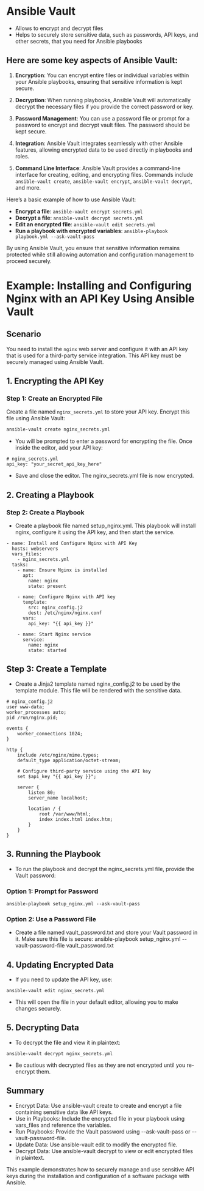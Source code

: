 # Ansible Vault
- Allows to encrypt and decrypt files
- Helps to securely store sensitive data, such as passwords, API keys, and other secrets, that you need for Ansible playbooks

## Here are some key aspects of Ansible Vault:

1. **Encryption**: You can encrypt entire files or individual variables within your Ansible playbooks, ensuring that sensitive information is kept secure.

2. **Decryption**: When running playbooks, Ansible Vault will automatically decrypt the necessary files if you provide the correct password or key.

3. **Password Management**: You can use a password file or prompt for a password to encrypt and decrypt vault files. The password should be kept secure.

4. **Integration**: Ansible Vault integrates seamlessly with other Ansible features, allowing encrypted data to be used directly in playbooks and roles.

5. **Command Line Interface**: Ansible Vault provides a command-line interface for creating, editing, and encrypting files. Commands include `ansible-vault create`, `ansible-vault encrypt`, `ansible-vault decrypt`, and more.

Here’s a basic example of how to use Ansible Vault:

- **Encrypt a file**: `ansible-vault encrypt secrets.yml`
- **Decrypt a file**: `ansible-vault decrypt secrets.yml`
- **Edit an encrypted file**: `ansible-vault edit secrets.yml`
- **Run a playbook with encrypted variables**: `ansible-playbook playbook.yml --ask-vault-pass`

By using Ansible Vault, you ensure that sensitive information remains protected while still allowing automation and configuration management to proceed securely.


# Example: Installing and Configuring Nginx with an API Key Using Ansible Vault

## Scenario

You need to install the `nginx` web server and configure it with an API key that is used for a third-party service integration. This API key must be securely managed using Ansible Vault.

## 1. Encrypting the API Key

### Step 1: Create an Encrypted File

Create a file named `nginx_secrets.yml` to store your API key. Encrypt this file using Ansible Vault:

```sh
ansible-vault create nginx_secrets.yml
```

- You will be prompted to enter a password for encrypting the file. Once inside the editor, add your API key:
```
# nginx_secrets.yml
api_key: "your_secret_api_key_here"
```


- Save and close the editor. The nginx_secrets.yml file is now encrypted.

## 2. Creating a Playbook
### Step 2: Create a Playbook
- Create a playbook file named setup_nginx.yml. This playbook will install nginx, configure it using the API key, and then start the service.

```
- name: Install and Configure Nginx with API Key
  hosts: webservers
  vars_files:
    - nginx_secrets.yml
  tasks:
    - name: Ensure Nginx is installed
      apt:
        name: nginx
        state: present

    - name: Configure Nginx with API key
      template:
        src: nginx_config.j2
        dest: /etc/nginx/nginx.conf
      vars:
        api_key: "{{ api_key }}"

    - name: Start Nginx service
      service:
        name: nginx
        state: started
```

## Step 3: Create a Template
- Create a Jinja2 template named nginx_config.j2 to be used by the template module. This file will be rendered with the sensitive data.
```
# nginx_config.j2
user www-data;
worker_processes auto;
pid /run/nginx.pid;

events {
    worker_connections 1024;
}

http {
    include /etc/nginx/mime.types;
    default_type application/octet-stream;

    # Configure third-party service using the API key
    set $api_key "{{ api_key }}";

    server {
        listen 80;
        server_name localhost;

        location / {
            root /var/www/html;
            index index.html index.htm;
        }
    }
}
```

## 3. Running the Playbook
- To run the playbook and decrypt the nginx_secrets.yml file, provide the Vault password:
### Option 1: Prompt for Password
```
ansible-playbook setup_nginx.yml --ask-vault-pass
```

### Option 2: Use a Password File
- Create a file named vault_password.txt and store your Vault password in it. Make sure this file is secure:
ansible-playbook setup_nginx.yml --vault-password-file vault_password.txt


## 4. Updating Encrypted Data
- If you need to update the API key, use:
```
ansible-vault edit nginx_secrets.yml
```

- This will open the file in your default editor, allowing you to make changes securely.

## 5. Decrypting Data
- To decrypt the file and view it in plaintext:
```
ansible-vault decrypt nginx_secrets.yml
```

- Be cautious with decrypted files as they are not encrypted until you re-encrypt them.

## Summary
 - Encrypt Data: Use ansible-vault create to create and encrypt a file containing sensitive data like API keys.
- Use in Playbooks: Include the encrypted file in your playbook using vars_files and reference the variables.
- Run Playbooks: Provide the Vault password using --ask-vault-pass or --vault-password-file.
- Update Data: Use ansible-vault edit to modify the encrypted file.
- Decrypt Data: Use ansible-vault decrypt to view or edit encrypted files in plaintext.

This example demonstrates how to securely manage and use sensitive API keys during the installation and configuration of a software package with Ansible.
